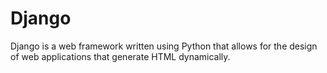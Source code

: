 # Django

Django is a web framework written using Python that allows for the design of web applications that generate HTML dynamically.

